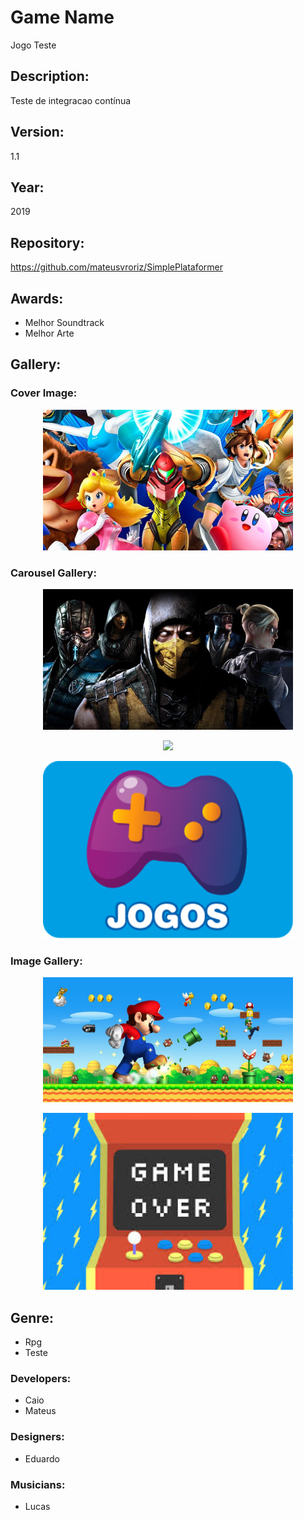 # Game Name
  Jogo Teste
## Description:
  Teste de integracao contínua

## Version:
   1.1

## Year:
   2019

## Repository:
  https://github.com/mateusvroriz/SimplePlataformer

## Awards:
   - Melhor Soundtrack
   - Melhor Arte

## Gallery:
### Cover Image:
   <p align="center"><img width="400"src="https://github.com/unbgames/game-template/blob/master/gallery_img/cover_image/game5.jpg"></p>

### Carousel Gallery:
   <p align="center"><img width="400"src="https://github.com/unbgames/game-template/blob/master/gallery_img/carousel_gallery/game2.jpeg"></p>
   <p align="center"><img width="400"src="hhttps://github.com/unbgames/game-template/blob/master/gallery_img/carousel_gallery/game3.jpg"></p>
   <p align="center"><img width="400"src="https://github.com/unbgames/game-template/blob/master/gallery_img/carousel_gallery/game4.png"></p>

### Image Gallery:
   <p align="center"><img width="400"src="https://github.com/unbgames/game-template/blob/master/gallery_img/image_gallery/game6.jpg"></p>
   <p align="center"><img width="400"src="https://github.com/unbgames/game-template/blob/master/gallery_img/image_gallery/game7.jpg"></p>

## Genre:
   - Rpg
   - Teste

### Developers:
   - Caio
   - Mateus

### Designers:
   - Eduardo

### Musicians:
   - Lucas
